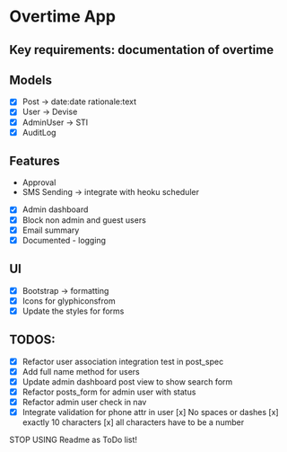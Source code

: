 # Overtime App

## Key requirements: documentation of overtime

## Models
- [x] Post -> date:date rationale:text
- [x] User -> Devise
- [x] AdminUser -> STI
- [x] AuditLog

## Features
- Approval
- SMS Sending -> integrate with heoku scheduler
- [x] Admin dashboard
- [x] Block non admin and guest users
- [x] Email summary
- [x] Documented - logging

## UI
- [x] Bootstrap -> formatting
- [x] Icons for glyphiconsfrom
- [x] Update the styles for forms

## TODOS:
- [x] Refactor user association integration test in post_spec
- [x] Add full name method for users
- [x] Update admin dashboard post view to show search form
- [x] Refactor posts\_form for admin user with status
- [x] Refactor admin user check in nav
- [x] Integrate validation for phone attr in user
  [x]  No spaces or dashes
  [x] exactly 10 characters
  [x] all characters have to be a number

STOP USING Readme as ToDo list!
